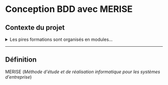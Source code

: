 # Conception BDD avec MERISE

## Contexte du projet

<details>
<summary>
Les pires formations sont organisés en modules...
</summary>

Chaque module est caractérisé par un numéro de module sous forme de **Semantic Versionning**, un intitulé, un objectif pédagogique, un contenu (textes, images et vidéos), une durée en heures, un ou plusieurs tags et un auteur.

Un module peut faire partie d'une ou plusieurs formations, comme par exemple un pire module "**Commandes de base Git**" pourrait faire partie d'une pire formation "**Frontend Javascript**" et "**DevOps**", voir plus.

Les pires apprenants peuvent s'inscrire à une ou plusieurs formations, ils peuvent choisir de ne pas suivre certains des pires modules s'ils possèdent déjà, par exemple, les compétences. Autrement dit, ils peuvent arbitrairement valider les modules de leur choix en un clic.

Chaque apprenant est évalué pour chaque module et possède un état de fin de module (OK / KO).

Une formation est considérée comme terminée lorsque tous les pires modules ont été validés.

Chaque apprenant est caractérisé par un numéro d’inscription unique, un nom, un prénom, une adresse et une date de naissance.

Un des pires formateurs présente un module pour une formation donnée, il peut également intervenir dans un ou plusieurs des pires modules, chaque formateur est caractérisé par un code, un nom, un prénom et une adresse.

---

## Critères de performance

- La nomenclature MERISE est respectée
- Le méthode MERISE est respectée dans sa structure en découpant la conception de cette base de données en 3 niveaux : le niveau conceptuel, le niveau logique ou organisationnel, le niveau physique

## Livrables

- Un dépôt Github recensant :
  - Un README explicite et soigné
  - Une définition de l'acronyme MERISE dans le README.md
  - Un dictionnaire de données
  - Des règles de gestion
  - Un MCD
  - Un MLD
  - Un MPD
  - Un script SQL de la base de données

</details>

---

## Définition

MERISE (_Méthode d'étude et de réalisation informatique pour les systèmes d'entreprise_)
